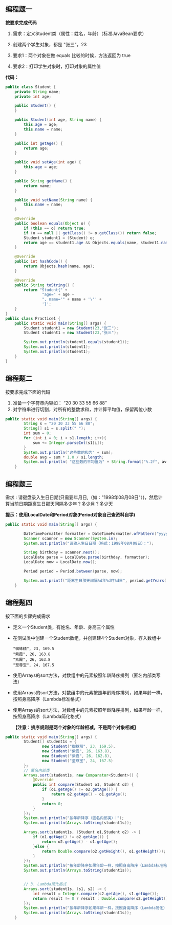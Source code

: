 ## 编程题一

**按要求完成代码**

1. 需求：定义Student类（属性：姓名，年龄）（标准JavaBean要求）

2. 创建两个学生对象，都是 "张三"，23
3. 要求1：两个对象在做 equals 比较的时候，方法返回为 true 
4. 要求2：打印学生对象时，打印对象的属性值

**代码：**

```java
public class Student {
    private String name;
    private int age;

    public Student() {
    }

    public Student(int age, String name) {
        this.age = age;
        this.name = name;
    }

    public int getAge() {
        return age;
    }

    public void setAge(int age) {
        this.age = age;
    }

    public String getName() {
        return name;
    }

    public void setName(String name) {
        this.name = name;
    }

    @Override
    public boolean equals(Object o) {
        if (this == o) return true;
        if (o == null || getClass() != o.getClass()) return false;
        Student student1 = (Student) o;
        return age == student1.age && Objects.equals(name, student1.name);
    }

    @Override
    public int hashCode() {
        return Objects.hash(name, age);
    }

    @Override
    public String toString() {
        return "Student{" +
                "age=" + age +
                ", name='" + name + '\'' +
                '}';
    }
}
public class Practice1 {
    public static void main(String[] args) {
        Student student1 = new Student(23,"张三");
        Student student1 = new Student(23,"张三");

        System.out.println(student1.equals(student1));
        System.out.println(student1);
        System.out.println(student1);
    }
}
```



## 编程题二

按要求完成下面的代码

1. 准备一个字符串内容如： “20 30 33 55 66 88”
2. 对字符串进行切割，对所有的整数求和，并计算平均值，保留两位小数

```java
public static void main(String[] args) {
        String s = "20 30 33 55 66 88";
        String[] s1 = s.split(" ");
        int sum = 0;
        for (int i = 0; i < s1.length; i++){
            sum += Integer.parseInt(s1[i]);
        }
        System.out.println("这些数的和为" + sum);
        double avg = sum * 1.0 / s1.length;
        System.out.println( "这些数的平均值为" + String.format("%.2f", avg));
    }
```



## 编程题三

需求 :   请键盘录入生日日期(只需要年月日,（如："1998年08月08日"）)，然后计算当前日期距离生日那天间隔多少年？多少月？多少天

**提示：使用LocalDate和Period对象(Period对象自己查资料自学)**

```java
public static void main(String[] args) {

        DateTimeFormatter formatter = DateTimeFormatter.ofPattern("yyyy年MM月dd日");
        Scanner scanner = new Scanner(System.in);
        System.out.println("请输入生日日期（格式：1998年08月08日）：");

        String birthday = scanner.next();
        LocalDate parse = LocalDate.parse(birthday, formatter);
        LocalDate now = LocalDate.now();

        Period period = Period.between(parse, now);

        System.out.printf("距离生日那天间隔%d年%d月%d日", period.getYears(), period.getMonths(), period.getDays());
    }
```



## 编程题四

按下面的步骤完成需求

- 定义一个Student类，有姓名、年龄、身高三个属性

- 在测试类中创建一个Student数组，并创建建4个Student对象，存入数组中

  ```
  "蜘蛛精", 23, 169.5
  "紫霞", 26, 163.8
  "紫霞", 26, 163.8
  "至尊宝", 24, 167.5
  ```

- 使用Arrays的sort方法，对数组中的元素按照年龄降序排列（匿名内部类写法）

- 使用Arrays的sort方法，对数组中的元素按照年龄降序排列，如果年龄一样，按照身高降序（Lambda标准格式）

- 使用Arrays的sort方法，对数组中的元素按照年龄降序排列，如果年龄一样，按照身高降序（Lambda简化格式）

  **【注意：排序规则是两个对象的年龄相减，不是两个对象相减】**

```java
public static void main(String[] args) {
        Student[] student1s = {
                new Student("蜘蛛精", 23, 169.5),
                new Student("紫霞", 26, 163.8),
                new Student("紫霞", 26, 162.8),
                new Student("至尊宝", 24, 167.5)
        };
        // 匿名内部类
        Arrays.sort(student1s, new Comparator<Student>() {
            @Override
            public int compare(Student o1, Student o2) {
                if (o1.getAge() != o2.getAge()) {
                    return o2.getAge() - o1.getAge();
                }
                return 0;
            }
        });
        System.out.println("按年龄降序（匿名内部类）：");
        System.out.println(Arrays.toString(student1s));

        Arrays.sort(student1s, (Student o1,Student o2) -> {
            if (o1.getAge() != o2.getAge()) {
                return o2.getAge() - o1.getAge();
            }else {
                return Double.compare(o2.getHeight(), o1.getHeight());
            }
        });
        System.out.println("按年龄降序如果年龄一样，按照身高降序（Lambda标准格式）：");
        System.out.println(Arrays.toString(student1s));


        // 3. Lambda简化格式
        Arrays.sort(student1s, (s1, s2) -> {
            int result = Integer.compare(s2.getAge(), s1.getAge());
            return result != 0 ? result : Double.compare(s2.getHeight(), s1.getHeight());
        });
        System.out.println("按年龄降序如果年龄一样，按照身高降序（Lambda简化）：");
        System.out.println(Arrays.toString(student1s));
    }
```




